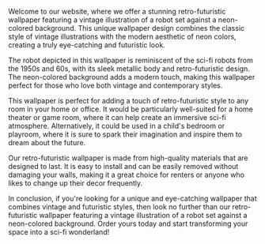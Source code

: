 <!--
Write me content for website with wallpaper "A retro-futuristic wallpaper featuring a vintage illustration of a robot, set against a neon-colored background."
-->

<!--font:Open Sans-->

Welcome to our website, where we offer a stunning retro-futuristic wallpaper featuring a vintage illustration of a robot set against a neon-colored background. This unique wallpaper design combines the classic style of vintage illustrations with the modern aesthetic of neon colors, creating a truly eye-catching and futuristic look.

The robot depicted in this wallpaper is reminiscent of the sci-fi robots from the 1950s and 60s, with its sleek metallic body and retro-futuristic design. The neon-colored background adds a modern touch, making this wallpaper perfect for those who love both vintage and contemporary styles.

This wallpaper is perfect for adding a touch of retro-futuristic style to any room in your home or office. It would be particularly well-suited for a home theater or game room, where it can help create an immersive sci-fi atmosphere. Alternatively, it could be used in a child's bedroom or playroom, where it is sure to spark their imagination and inspire them to dream about the future.

Our retro-futuristic wallpaper is made from high-quality materials that are designed to last. It is easy to install and can be easily removed without damaging your walls, making it a great choice for renters or anyone who likes to change up their decor frequently.

In conclusion, if you're looking for a unique and eye-catching wallpaper that combines vintage and futuristic styles, then look no further than our retro-futuristic wallpaper featuring a vintage illustration of a robot set against a neon-colored background. Order yours today and start transforming your space into a sci-fi wonderland!
